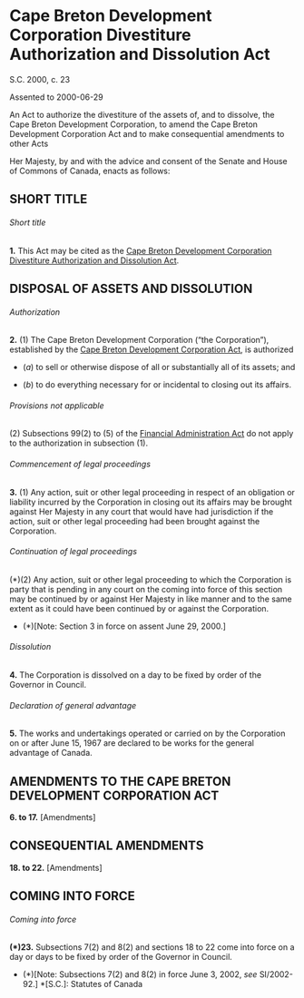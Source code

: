 # Cape Breton Development Corporation Divestiture Authorization and Dissolution Act

S.C. 2000, c. 23

Assented to 2000-06-29

An Act to authorize the divestiture of the assets of, and to dissolve, the Cape Breton Development Corporation, to amend the Cape Breton Development Corporation Act and to make consequential amendments to other Acts

Her Majesty, by and with the advice and consent of the Senate and House of Commons of Canada, enacts as follows:

## SHORT TITLE

###### Short title

**1.** This Act may be cited as the [Cape Breton Development Corporation Divestiture Authorization and Dissolution Act](/canada/eng/acts/C/C-25.2.md).

## DISPOSAL OF ASSETS AND DISSOLUTION

###### Authorization

**2.** (1) The Cape Breton Development Corporation (“the Corporation”), established by the [Cape Breton Development Corporation Act](/canada/eng/acts/C/C-25.md), is authorized

  * (_a_) to sell or otherwise dispose of all or substantially all of its assets; and

  * (_b_) to do everything necessary for or incidental to closing out its affairs.

###### Provisions not applicable

(2) Subsections 99(2) to (5) of the [Financial Administration Act](/canada/eng/acts/F/F-11.md) do not apply to the authorization in subsection (1).

###### Commencement of legal proceedings

**3.** (1) Any action, suit or other legal proceeding in respect of an obligation or liability incurred by the Corporation in closing out its affairs may be brought against Her Majesty in any court that would have had jurisdiction if the action, suit or other legal proceeding had been brought against the Corporation.

###### Continuation of legal proceedings

(*)(2) Any action, suit or other legal proceeding to which the Corporation is party that is pending in any court on the coming into force of this section may be continued by or against Her Majesty in like manner and to the same extent as it could have been continued by or against the Corporation.

  * (*)[Note: Section 3 in force on assent June 29, 2000.]

###### Dissolution

**4.** The Corporation is dissolved on a day to be fixed by order of the Governor in Council.

###### Declaration of general advantage

**5.** The works and undertakings operated or carried on by the Corporation on or after June 15, 1967 are declared to be works for the general advantage of Canada.

## AMENDMENTS TO THE CAPE BRETON DEVELOPMENT CORPORATION ACT

**6\. to 17.** [Amendments]

## CONSEQUENTIAL AMENDMENTS

**18\. to 22.** [Amendments]

## COMING INTO FORCE

###### Coming into force

**(*)23.** Subsections 7(2) and 8(2) and sections 18 to 22 come into force on a day or days to be fixed by order of the Governor in Council.

  * (*)[Note: Subsections 7(2) and 8(2) in force June 3, 2002, _see_ SI/2002-92.]
  *[S.C.]: Statutes of Canada
